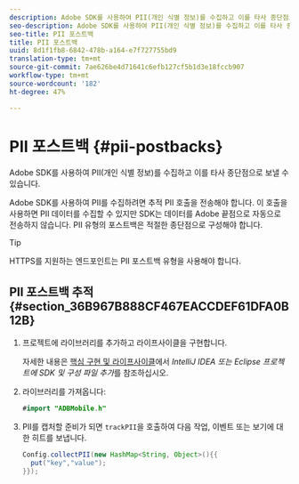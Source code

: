 ```yaml
---
description: Adobe SDK를 사용하여 PII(개인 식별 정보)를 수집하고 이를 타사 종단점으로 보낼 수 있습니다.
seo-description: Adobe SDK를 사용하여 PII(개인 식별 정보)를 수집하고 이를 타사 종단점으로 보낼 수 있습니다.
seo-title: PII 포스트백
title: PII 포스트백
uuid: 8d1f1fb8-6842-478b-a164-e7f727755bd9
translation-type: tm+mt
source-git-commit: 7ae626be4d71641c6efb127cf5b1d3e18fccb907
workflow-type: tm+mt
source-wordcount: '182'
ht-degree: 47%

---
```



# PII 포스트백 {#pii-postbacks}

Adobe SDK를 사용하여 PII(개인 식별 정보)를 수집하고 이를 타사 종단점으로 보낼 수 있습니다.

Adobe SDK를 사용하여 PII를 수집하려면 추적 PII 호출을 전송해야 합니다. 이 호출을 사용하면 PII 데이터를 수집할 수 있지만 SDK는 데이터를 Adobe 끝점으로 자동으로 전송하지 않습니다. PII 유형의 포스트백은 적절한 종단점으로 구성해야 합니다.

>[!TIP]
>
>HTTPS를 지원하는 엔드포인트는 PII 포스트백 유형을 사용해야 합니다.

## PII 포스트백 추적 {#section_36B967B888CF467EACCDEF61DFA0B12B}

1. 프로젝트에 라이브러리를 추가하고 라이프사이클을 구현합니다.

   자세한 내용은 [핵심 구현 및 라이프사이클](/help/android/getting-started/dev-qs.md)에서 *IntelliJ IDEA 또는 Eclipse 프로젝트에 SDK 및 구성 파일 추가*&#x200B;를 참조하십시오.

1. 라이브러리를 가져옵니다:

   ```java
   #import "ADBMobile.h"
   ```

1. PII를 캡처할 준비가 되면 `trackPII`을 호출하여 다음 작업, 이벤트 또는 보기에 대한 히트를 보냅니다.

   ```java
   Config.collectPII(new HashMap<String, Object>(){{
     put("key","value");
   }});
   ```

